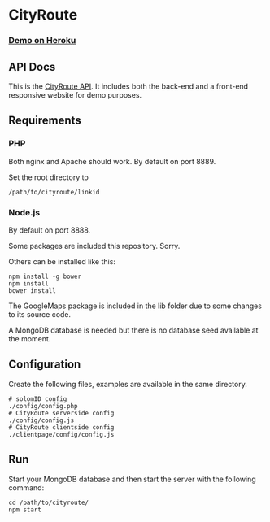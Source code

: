 CityRoute
=========

### [Demo on Heroku][1]

## API Docs

This is the [CityRoute API][2].
It includes both the back-end and a front-end responsive website for demo purposes.

## Requirements

### PHP

Both nginx and Apache should work. By default on port 8889.

Set the root directory to

    /path/to/cityroute/linkid

### Node.js

By default on port 8888.

Some packages are included this repository. Sorry.

Others can be installed like this:

    npm install -g bower
    npm install
    bower install

The GoogleMaps package is included in the lib folder due to some changes to its source code.

A MongoDB database is needed but there is no database seed available at the moment.

## Configuration

Create the following files, examples are available in the same directory.

    # solomID config
    ./config/config.php
    # CityRoute serverside config
    ./config/config.js
    # CityRoute clientside config
    ./clientpage/config/config.js

## Run

Start your MongoDB database and then start the server with the following command:

    cd /path/to/cityroute/
    npm start

  [1]: http://cityroute.herokuapp.com
  [2]: https://github.com/oSoc14/SoLoMIDEM_usecase_Cityroute/blob/develop/CityRoute%20API.md
